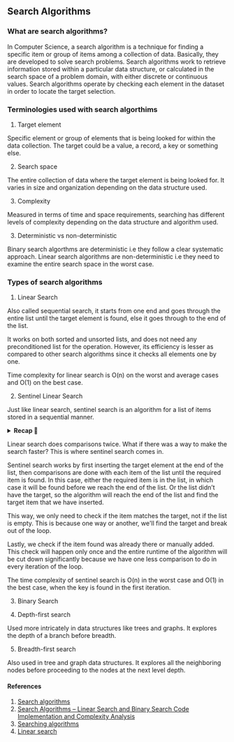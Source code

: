 ## Search Algorithms

### What are search algorithms?
<p>
In Computer Science, a search algorithm is a technique for finding a specific item or group of items among a collection of data. Basically, they are developed to solve search problems.
Search algorithms work to retrieve information stored within a particular data structure, or calculated in the search space of a problem domain, with either discrete or continuous values.
Search algorithms operate by checking each element in the dataset in order to locate the target selection. 
</p>

### Terminologies used with search algorthims
1. Target element
<p>
Specific element or group of elements that is being looked for within the data collection. The target could be a value, a record, a key or something else.
</p>

2. Search space
<p>
The entire collection of data where the target element is being looked for. It varies in size and organization depending on the data structure used.
</p>

3. Complexity
<p>
Measured in terms of time and space requirements, searching has different levels of complexity depending on the data structure and algorithm used.
</p>

3. Deterministic vs non-deterministic
<p>
Binary search algorthms are deterministic i.e they follow a clear systematic approach.
Linear search algorithms are non-deterministic i.e they need to examine the entire search space in the worst case.
</p>

### Types of search algorithms

1. Linear Search
<p>
Also called sequential search, it starts from one end and goes through the entire list until the target element is found, else it goes through to the end of the list.

It works on both sorted and unsorted lists, and does not need any preconditioned list for the operation. However, its efficiency is lesser as compared to other search algorithms since it checks all elements one by one.

Time complexity for linear search is O(n) on the worst and average cases and O(1) on the best case.
</p>

2. Sentinel Linear Search
<p>
Just like linear search, sentinel search is an algorithm for a list of items stored in a sequential manner.

<details>
  <summary><strong>Recap 🔄</strong></summary>

  - Linear search works by going through each item of the list in a linear fashion, comparing it to the target. This results to either finding the required item or not.

  - It does this by making two comparisons in every iteration
        - First iteration: check if the we're at the end of the list
        - Second iteration: check if current item matches the target or not
</details>

Linear search does comparisons twice. What if there was a way to make the search faster? This is where sentinel search comes in.

Sentinel search works by first inserting the target element at the end of the list, then comparisons are done with each item of the list until the required item is found. In this case, either the required item is in the list, in which case it will be found before we reach the end of the list. Or the list didn’t have the target, so the algorithm will reach the end of the list and find the target item that we have inserted.

This way, we only need to check if the item matches the target, not if the list is empty. This is because one way or another, we'll find the target and break out of the loop.

Lastly, we check if the item found was already there or manually added. This check will happen only once and the entire runtime of the algorithm will be cut down significantly because we have one less comparison to do in every iteration of the loop.

The time complexity of sentinel search is O(n) in the worst case and O(1) in the best case, when the key is found in the first iteration.
</p>

3. Binary Search

4. Depth-first search
<p>
Used more intricately in data structures like trees and graphs. It explores the depth of a branch before breadth.
</p>

5. Breadth-first search
<p>
Also used in tree and graph data structures. It explores all the neighboring nodes before proceeding to the nodes at the next level depth.
</p>

#### References
1. [Search algorithms](https://en.wikipedia.org/wiki/Search_algorithm)
2. [Search Algorithms – Linear Search and Binary Search Code Implementation and Complexity Analysis](https://www.freecodecamp.org/news/search-algorithms-linear-and-binary-search-explained/)
3. [Searching algorithms](https://www.geeksforgeeks.org/searching-algorithms/)
4. [Linear search](https://www.geeksforgeeks.org/linear-search/)
